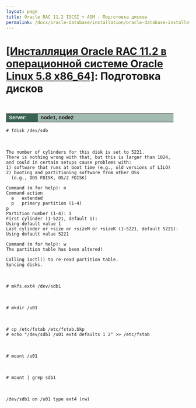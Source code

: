 ```yaml
---
layout: page
title: Oracle RAC 11.2 ISCSI + ASM - Подготовка дисков
permalink: /docs/oracle-database/installation/oracle-database-installation/distributed/rac/linux/5.8/oracle/11.2/prepare-hdd-to-install-oracle/
---
```


# <a href="/docs/oracle-database/installation/oracle-database-installation/distributed/rac/linux/5.8/oracle/11.2/">[Инсталляция Oracle RAC 11.2 в операционной системе Oracle Linux 5.8 x86_64]</a>: Подготовка дисков


<br/>


<table cellpadding="4" cellspacing="2" align="center" border="0" width="100%">

<tr>
<td style="color: rgb(255, 255, 255);" bgcolor="#386351" width="14%"><span style="font-family: Arial,Helvetica,sans-serif; font-size: 14px;"><strong>Server:</strong></span></td>
<td height="20" bgcolor="#a2bcb1" width="60%"><span style="font-family: Arial,Helvetica,sans-serif; font-size: 14px;"><strong>node1, node2</strong></span></td>
</tr>

</table>


	# fdisk /dev/sdb


<br/>

	The number of cylinders for this disk is set to 5221.
	There is nothing wrong with that, but this is larger than 1024,
	and could in certain setups cause problems with:
	1) software that runs at boot time (e.g., old versions of LILO)
	2) booting and partitioning software from other OSs
	  (e.g., DOS FDISK, OS/2 FDISK)

	Command (m for help): n
	Command action
	  e   extended
	  p   primary partition (1-4)
	p
	Partition number (1-4): 1
	First cylinder (1-5221, default 1):
	Using default value 1
	Last cylinder or +size or +sizeM or +sizeK (1-5221, default 5221):
	Using default value 5221

	Command (m for help): w
	The partition table has been altered!

	Calling ioctl() to re-read partition table.
	Syncing disks.


<br/>

	# mkfs.ext4 /dev/sdb1

<br/>

	# mkdir /u01

<br/>

	# cp /etc/fstab /etc/fstab.bkp
	# echo "/dev/sdb1 /u01 ext4 defaults 1 2" >> /etc/fstab

<br/>

	# mount /u01

<br/>

	# mount | grep sdb1

<br/>

	/dev/sdb1 on /u01 type ext4 (rw)
